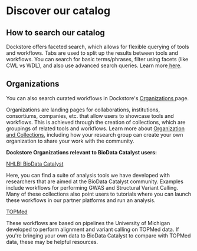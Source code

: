 # Discover our catalog

## How to search our catalog

Dockstore offers faceted search, which allows for flexible querying of tools and workflows. Tabs are used to split up the results between tools and workflows. You can search for basic terms/phrases, filter using facets \(like CWL vs WDL\), and also use advanced search queries. Learn more[ here](https://docs.dockstore.org/en/develop/end-user-topics/faceted-search.html).

## Organizations

You can also search curated workflows in Dockstore's [Organizations ](https://dockstore.org/organizations)page. 

Organizations are landing pages for collaborations, institutions, consortiums, companies, etc. that allow users to showcase tools and workflows. This is achieved through the creation of collections, which are groupings of related tools and workflows.  Learn more about [Organization and Collections](https://docs.dockstore.org/en/develop/advanced-topics/organizations-and-collections.html), including how your research group can create your own organization to share your work with the community.

**Dockstore Organizations relevant to BioData Catalyst users:** 

[NHLBI BioData Catalyst](https://dockstore.org/organizations/bdcatalyst) 

Here, you can find a suite of analysis tools we have developed with researchers that are aimed at the BioData Catalyst community. Examples include workflows for performing GWAS and Structural Variant Calling. Many of these collections also point users to tutorials where you can launch these workflows in our partner platforms and run an analysis.

[TOPMed](https://dockstore.org/organizations/topmed)

These workflows are based on pipelines the University of Michigan developed to perform alignment and variant calling on TOPMed data. If you're bringing your own data to BioData Catalyst to compare with TOPMed data, these may be helpful resources. 

